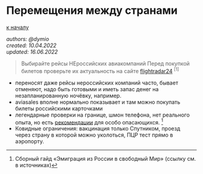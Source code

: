 Перемещения между странами
==========================

[к началу](/README.md)

_authors: @dymio
<br/>created: 10.04.2022
<br/>updated: 16.06.2022_

> Выбирайте рейсы НЕроссийских авиакомпаний
> Перед покупкой билетов проверьте их актуальность на сайте [flightradar24](https://www.flightradar24.com/) <sup>\[1\]</sup>

- переносят даже рейсы нероссийских компаний часто, бывает отменяют, надо быть готовыми и иметь запас денег на незапланированную ночёвку, например.
- aviasales вполне нормально показывает и там можно покупать билеты российскими карточками
- легендарные проверки на границе, шмон телефона, нет реального опыта, но есть [рекомендации](https://equanity.notion.site/d54cf15cdd83430bbf5c9fd4a82c2281) для особо опасающихся. [^1]
- Ковидные ограничения: вакцинация только Спутником, проезд через страну в которой можно уколоться, ПЦР тест прямо в аэропорту.

[^1]: Cборный гайд «Эмиграция из России в свободный Мир» (ссылку см. в источниках)
